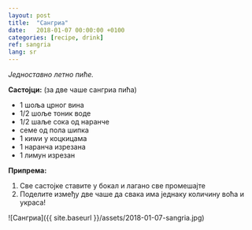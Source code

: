 ```yaml
---
layout: post
title:  "Сангриа"
date:   2018-01-07 00:00:00 +0100
categories: [recipe, drink]
ref: sangria
lang: sr
---
```


*Једноставно летно пиће.*

**Састојци:** (за две чаше сангриа пића)
* 1 шоља црног вина
* 1/2 шоље тоник воде
* 1/2 шаље сока од наранче
* семе од пола шипка
* 1 киwи у коцкицама
* 1 наранча изрезана
* 1 лимун изрезан

**Припрема:**

1. Све састојке ставите у бокал и лагано све промeшајте 
2. Поделите између две чаше да свака има једнаку количину воћа и украса!

![Сангриа]({{ site.baseurl }}/assets/2018-01-07-sangria.jpg)
